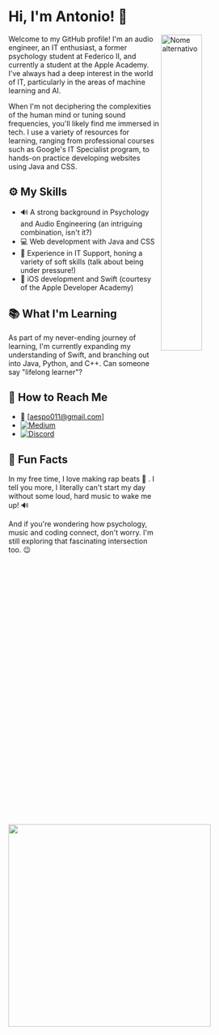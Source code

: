 # Hi, I'm Antonio!  👋 

<div>
  <img src="https://github.com/aespo22/aespo22-/assets/113534388/d369170d-9c05-44a3-9cd4-cd04518cc20b" alt="Nome alternativo" width="40%" align="right">

  

Welcome to my GitHub profile! I'm an audio engineer, an IT enthusiast, a former psychology student at Federico II, and currently a student at the Apple Academy. I've always had a deep interest in the world of IT, particularly in the areas of machine learning and AI.

When I'm not deciphering the complexities of the human mind or tuning sound frequencies, you'll likely find me immersed in tech. I use a variety of resources for learning, ranging from professional courses such as Google's IT Specialist program, to hands-on practice developing websites using Java and CSS.

</div>

## ⚙️ My Skills

- 🔊 A strong background in Psychology and Audio Engineering (an intriguing combination, isn't it?)
- 💻 Web development with Java and CSS
- 🤝 Experience in IT Support, honing a variety of soft skills (talk about being under pressure!)
- 🍎 iOS development and Swift (courtesy of the Apple Developer Academy)

## 📚 What I'm Learning

As part of my never-ending journey of learning, I'm currently expanding my understanding of Swift, and branching out into Java, Python, and C++. Can someone say "lifelong learner"?




## 📩 How to Reach Me

- 📧 [aespo011@gmail.com]
- [![Medium](https://img.shields.io/badge/Medium-%23212121.svg?&style=for-the-badge&logo=medium&logoColor=white)](https://medium.com/@aespo011)
- [![Discord](https://img.shields.io/badge/Discord-%237289DA.svg?&style=for-the-badge&logo=discord&logoColor=white)](https://discordapp.com/users/1021766640192471120)

## 🫠 Fun Facts

In my free time, I love making rap beats 🥁 . I tell you more, I literally can't start my day without some loud, hard music to wake me up! 🔊

And if you're wondering how psychology, music and coding connect, don't worry. I'm still exploring that fascinating intersection too. 😉




<img src="https://github-readme-stats.vercel.app/api?username=aespo22&show_icons=true&theme=ADD_THEME_HERE" width="400">


